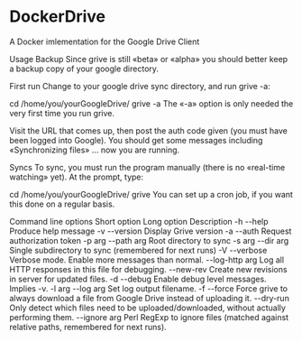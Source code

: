 # DockerDrive
A Docker imlementation for the Google Drive Client

Usage
Backup
Since grive is still «beta» or «alpha» you should better keep a backup copy of your google directory.

First run
Change to your google drive sync directory, and run grive -a:

cd /home/you/yourGoogleDrive/
grive -a
 The «-a» option is only needed the very first time you run grive.

Visit the URL that comes up, then post the auth code given (you must have been logged into Google). You should get some messages including «Synchronizing files» … now you are running.

Syncs
To sync, you must run the program manually (there is no «real-time watching» yet). At the prompt, type:

cd /home/you/yourGoogleDrive/
grive
You can set up a cron job, if you want this done on a regular basis.

Command line options
Short option	Long option	Description
-h	--help	Produce help message
-v	--version	Display Grive version
-a	--auth	Request authorization token
-p arg	--path arg	Root directory to sync
-s arg	--dir arg	Single subdirectory to sync (remembered for next runs)
-V	--verbose	Verbose mode. Enable more messages than normal.
--log-http arg	Log all HTTP responses in this file for debugging.
--new-rev	Create new revisions in server for updated files.
-d	--debug	Enable debug level messages. Implies -v.
-l arg	--log arg	Set log output filename.
-f	--force	Force grive to always download a file from Google Drive instead of uploading it.
--dry-run	Only detect which files need to be uploaded/downloaded, without actually performing them.
--ignore arg	Perl RegExp to ignore files (matched against relative paths, remembered for next runs).
